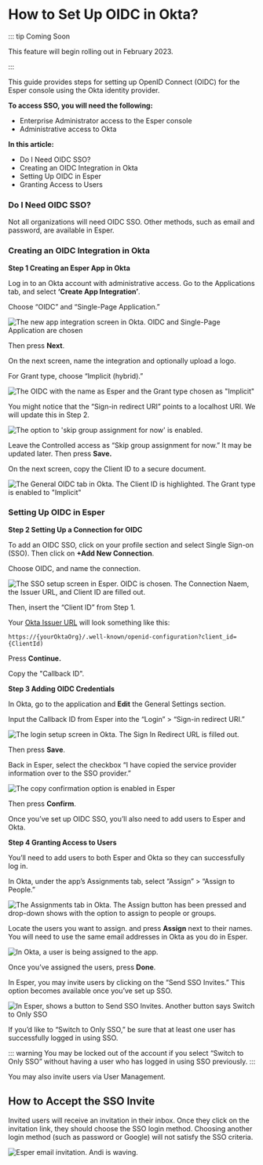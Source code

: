 # How to Set Up OIDC in Okta?

::: tip Coming Soon

This feature will begin rolling out in February 2023.

:::

This guide provides steps for setting up OpenID Connect (OIDC) for the Esper console using the Okta identity provider. 

**To access SSO, you will need the following:**
- Enterprise Administrator access to the Esper console 
- Administrative access to Okta

**In this article:**
- Do I Need OIDC SSO? 
- Creating an OIDC Integration in Okta 
- Setting Up OIDC in Esper 
- Granting Access to Users

### Do I Need OIDC SSO? 

Not all organizations will need OIDC SSO. Other methods, such as email and password, are available in Esper. 

### Creating an OIDC Integration in Okta 

**Step 1 Creating an Esper App in Okta**

Log in to an Okta account with administrative access. Go to the Applications tab, and select **‘Create App Integration’**. 

Choose “OIDC” and “Single-Page Application.” 

![The new app integration screen in Okta. OIDC and Single-Page Application are chosen](./images/oidcokta/create-oidc-app-in-okta.png)

Then press **Next**. 

On the next screen, name the integration and optionally upload a logo.  

For Grant type, choose “Implicit (hybrid).” 

![The OIDC with the name as Esper and the Grant type chosen as "Implicit"](./images/oidcokta/new-single-page-app-in-okta.png)


You might notice that the “Sign-in redirect URI” points to a localhost URI. We will update this in Step 2.

![The option to 'skip group assignment for now' is enabled.](./images/oidcokta/skip-group-assignments.png)

Leave the Controlled access as “Skip group assignment for now.” It may be updated later. Then press **Save.** 

On the next screen, copy the Client ID to a secure document. 

![The General OIDC tab in Okta. The Client ID is highlighted. The Grant type is enabled to "Implicit"](./images/oidcokta/general-OIDC-details.png)

### Setting Up OIDC in Esper 

**Step 2 Setting Up a Connection for OIDC** 

To add an OIDC SSO,  click on your profile section and select Single Sign-on (SSO). Then click on **+Add New Connection**. 

Choose OIDC, and name the connection. 

![The SSO setup screen in Esper. OIDC is chosen. The Connection Naem, the Issuer URL, and Client ID are filled out.](./images/oidcokta/add-new-sso-connection-oidc-in-esper.png)

Then, insert the “Client ID” from Step 1. 

Your [Okta Issuer URL](https://support.okta.com/help/s/article/What-is-theIssuerlocated-under-the-OpenID-Connect-ID-Token-app-settings-used-for?language=en_US#:~:text=By%20default%2C%20the%20Issuer%20is,auth.oktaice.com%20) will look something like this: 

```https://{yourOktaOrg}/.well-known/openid-configuration?client_id={ClientId)```

Press **Continue.** 

Copy the "Callback ID".

**Step 3 Adding OIDC Credentials** 

In Okta, go to the application and **Edit** the General Settings section. 

Input the Callback ID from Esper into the “Login” > “Sign-in redirect URI.” 

![The login setup screen in Okta. The Sign In Redirect URL is filled out.](./images/oidcokta/sign-in-redirect-in-okta.png)

Then press **Save**. 

Back in Esper, select the checkbox “I have copied the service provider information over to the SSO provider.” 

![The copy confirmation option is enabled in Esper](./images/oidcokta/copy-confirmation.png)

Then press **Confirm**. 

Once you’ve set up OIDC SSO, you’ll also need to add users to Esper and Okta. 

**Step 4 Granting Access to Users**

You’ll need to add users to both Esper and Okta so they can successfully log in. 

In Okta, under the app’s Assignments tab, select “Assign” > “Assign to People.” 

![The Assignments tab in Okta. The Assign button has been pressed and drop-down shows with the option to assign to people or groups.](./images/oidcokta/assignments-in-okta.png)

Locate the users you want to assign. and press **Assign** next to their names.  You will need to use the same email addresses in Okta as you do in Esper.

![In Okta, a user is being assigned to the app.](./images/oidcokta/user-being-assigned.png)

Once you’ve assigned the users, press **Done**. 

In Esper, you may invite users by clicking on the “Send SSO Invites.” This option becomes available once you’ve set up SSO. 

![In Esper, shows a button to Send SSO Invites. Another button says Switch to Only SSO](./images/oidcokta/authentication-sso-invites-and-switch.png)

If you’d like to “Switch to Only SSO,” be sure that at least one user has successfully logged in using SSO. 

::: warning
You may be locked out of the account if you select “Switch to Only SSO” without having a user who has logged in using SSO previously.
::: 

You may also invite users via User Management. 

## How to Accept the SSO Invite 

Invited users will receive an invitation in their inbox. Once they click on the invitation link, they should choose the SSO login method. Choosing another login method (such as password or Google) will not satisfy the SSO criteria. 

![Esper email invitation. Andi is waving.](./images/oidcokta/esper-email.png)
